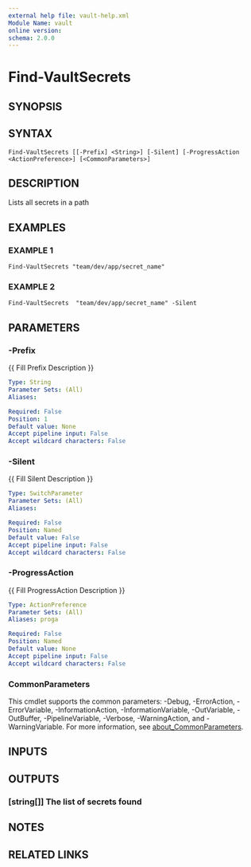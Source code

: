 ```yaml
---
external help file: vault-help.xml
Module Name: vault
online version:
schema: 2.0.0
---
```


# Find-VaultSecrets

## SYNOPSIS

## SYNTAX

```
Find-VaultSecrets [[-Prefix] <String>] [-Silent] [-ProgressAction <ActionPreference>] [<CommonParameters>]
```

## DESCRIPTION
Lists all secrets in a path

## EXAMPLES

### EXAMPLE 1
```
Find-VaultSecrets "team/dev/app/secret_name"
```

### EXAMPLE 2
```
Find-VaultSecrets  "team/dev/app/secret_name" -Silent
```

## PARAMETERS

### -Prefix
{{ Fill Prefix Description }}

```yaml
Type: String
Parameter Sets: (All)
Aliases:

Required: False
Position: 1
Default value: None
Accept pipeline input: False
Accept wildcard characters: False
```

### -Silent
{{ Fill Silent Description }}

```yaml
Type: SwitchParameter
Parameter Sets: (All)
Aliases:

Required: False
Position: Named
Default value: False
Accept pipeline input: False
Accept wildcard characters: False
```

### -ProgressAction
{{ Fill ProgressAction Description }}

```yaml
Type: ActionPreference
Parameter Sets: (All)
Aliases: proga

Required: False
Position: Named
Default value: None
Accept pipeline input: False
Accept wildcard characters: False
```

### CommonParameters
This cmdlet supports the common parameters: -Debug, -ErrorAction, -ErrorVariable, -InformationAction, -InformationVariable, -OutVariable, -OutBuffer, -PipelineVariable, -Verbose, -WarningAction, and -WarningVariable. For more information, see [about_CommonParameters](http://go.microsoft.com/fwlink/?LinkID=113216).

## INPUTS

## OUTPUTS

### [string[]] The list of secrets found
## NOTES

## RELATED LINKS
